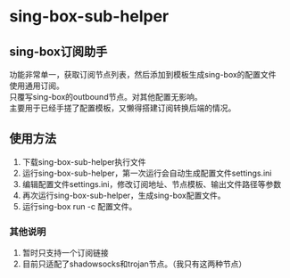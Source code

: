 # sing-box-sub-helper
## sing-box订阅助手
功能非常单一，获取订阅节点列表，然后添加到模板生成sing-box的配置文件  
使用通用订阅。  
只覆写sing-box的outbound节点。对其他配置无影响。  
主要用于已经手搓了配置模板，又懒得搭建订阅转换后端的情况。

## 使用方法
1. 下载sing-box-sub-helper执行文件
2. 运行sing-box-sub-helper，第一次运行会自动生成配置文件settings.ini
3. 编辑配置文件settings.ini，修改订阅地址、节点模板、输出文件路径等参数
4. 再次运行sing-box-sub-helper，生成sing-box配置文件。
5. 运行sing-box run -c 配置文件。

### 其他说明
1. 暂时只支持一个订阅链接
2. 目前只适配了shadowsocks和trojan节点。（我只有这两种节点）

